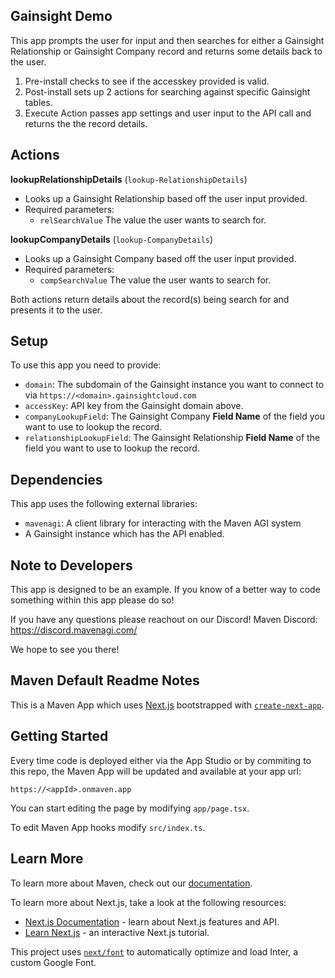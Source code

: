 ## Gainsight Demo

This app prompts the user for input and then searches for either a Gainsight Relationship or Gainsight Company record and returns some details back to the user.

1. Pre-install checks to see if the accesskey provided is valid.
2. Post-install sets up 2 actions for searching against specific Gainsight tables.
3. Execute Action passes app settings and user input to the API call and returns the the record details.

## Actions

**lookupRelationshipDetails** (`lookup-RelationshipDetails`)
* Looks up a Gainsight Relationship based off the user input provided.
* Required parameters:
  * `relSearchValue` The value the user wants to search for.

**lookupCompanyDetails** (`lookup-CompanyDetails`)
* Looks up a Gainsight Company based off the user input provided.
* Required parameters:
  * `compSearchValue` The value the user wants to search for.

Both actions return details about the record(s) being search for and presents it to the user.

## Setup

To use this app you need to provide:

- `domain`: The subdomain of the Gainsight instance you want to connect to via `https://<domain>.gainsightcloud.com`
- `accessKey`: API key from the Gainsight domain above.
- `companyLookupField`: The Gainsight Company **Field Name** of the field you want to use to lookup the record.
- `relationshipLookupField`: The Gainsight Relationship **Field Name** of the field you want to use to lookup the record.

## Dependencies

This app uses the following external libraries:

- `mavenagi`: A client library for interacting with the Maven AGI system
- A Gainsight instance which has the API enabled.

## Note to Developers

This app is designed to be an example. If you know of a better way to code something within this app please do so!

If you have any questions please reachout on our Discord!
Maven Discord:
https://discord.mavenagi.com/

We hope to see you there!

## Maven Default Readme Notes

This is a Maven App which uses [Next.js](https://nextjs.org/) bootstrapped with [`create-next-app`](https://github.com/vercel/next.js/tree/canary/packages/create-next-app).

## Getting Started

Every time code is deployed either via the App Studio or by commiting to this repo, the Maven App will be updated and available at your app url:

`https://<appId>.onmaven.app`

You can start editing the page by modifying `app/page.tsx`.

To edit Maven App hooks modify `src/index.ts`.

## Learn More

To learn more about Maven, check out our [documentation](http://developers.mavenagi.com).

To learn more about Next.js, take a look at the following resources:

- [Next.js Documentation](https://nextjs.org/docs) - learn about Next.js features and API.
- [Learn Next.js](https://nextjs.org/learn) - an interactive Next.js tutorial.

This project uses [`next/font`](https://nextjs.org/docs/basic-features/font-optimization) to automatically optimize and load Inter, a custom Google Font.
